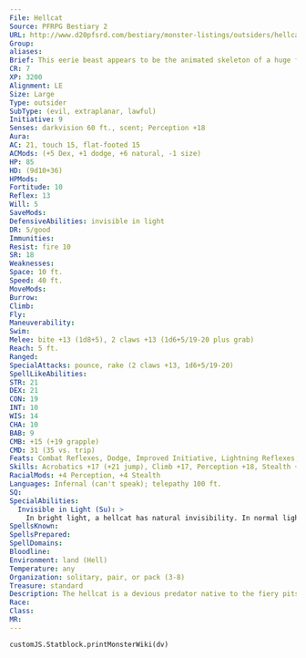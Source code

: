 ```yaml
---
File: Hellcat
Source: PFRPG Bestiary 2
URL: http://www.d20pfsrd.com/bestiary/monster-listings/outsiders/hellcat
Group: 
aliases: 
Brief: This eerie beast appears to be the animated skeleton of a huge fanged cat, its bones glowing with fire and seething with smoke.
CR: 7
XP: 3200
Alignment: LE
Size: Large
Type: outsider
SubType: (evil, extraplanar, lawful)
Initiative: 9
Senses: darkvision 60 ft., scent; Perception +18
Aura: 
AC: 21, touch 15, flat-footed 15
ACMods: (+5 Dex, +1 dodge, +6 natural, -1 size)
HP: 85
HD: (9d10+36)
HPMods: 
Fortitude: 10
Reflex: 13
Will: 5
SaveMods: 
DefensiveAbilities: invisible in light
DR: 5/good
Immunities: 
Resist: fire 10
SR: 18
Weaknesses: 
Space: 10 ft.
Speed: 40 ft.
MoveMods: 
Burrow: 
Climb: 
Fly: 
Maneuverability: 
Swim: 
Melee: bite +13 (1d8+5), 2 claws +13 (1d6+5/19-20 plus grab)
Reach: 5 ft.
Ranged: 
SpecialAttacks: pounce, rake (2 claws +13, 1d6+5/19-20)
SpellLikeAbilities: 
STR: 21
DEX: 21
CON: 19
INT: 10
WIS: 14
CHA: 10
BAB: 9
CMB: +15 (+19 grapple)
CMD: 31 (35 vs. trip)
Feats: Combat Reflexes, Dodge, Improved Initiative, Lightning Reflexes, Mobility
Skills: Acrobatics +17 (+21 jump), Climb +17, Perception +18, Stealth +17, Survival +14, Swim +17
RacialMods: +4 Perception, +4 Stealth
Languages: Infernal (can't speak); telepathy 100 ft.
SQ: 
SpecialAbilities:
  Invisible in Light (Su): >
    In bright light, a hellcat has natural invisibility. In normal light, a hellcat has partial concealment (20% miss chance). In dim light, it has no concealment. In darkness, a hellcat's flickering glow limits it to partial concealment, unless the darkness is magical in nature.
SpellsKnown: 
SpellsPrepared: 
SpellDomains: 
Bloodline: 
Environment: land (Hell)
Temperature: any
Organization: solitary, pair, or pack (3-8)
Treasure: standard
Description: The hellcat is a devious predator native to the fiery pits of Hell. While the hellcat is not a devil itself, it often acts as a guardian or mount for devils.  Some might assume that hellcats serve devils as pets, but since hellcats are as intelligent as humans, they take offense to the idea that they might be anyone's pet.  On its own, a hellcat prefers to spend its time hunting and stalking prey. While the hellcat, as an outsider, need not eat to survive, it does enjoy eating for pleasure, often leaving significant portions of its kills behind for others to find. A hellcat that enters into an alliance with a devil is often used as a sort of hunter as a result. Human mortals can use spells like planar ally or planar binding to conjure hellcats for similar purposes. Those who do so are well advised to treat the hellcat with respect, for should any master prove too haughty with his hellcat or treat it as a dumb animal, the hellcat nurtures a lasting grudge. In such instances, the hellcat goes to great lengths to plan and coordinate revenge on the spellcaster, hoping to satisfy its own pride and to provide a lesson and example to all those who would deal with their kind.  Though incapable of speech themselves, hellcats understand the Infernal tongue of their home plane, and can communicate by telepathy with any creature capable of speech. Hellcats are quick to retreat if they are clearly overmatched or up against foes they cannot reach, but they never forget prey that escapes them, and will often track potential victims and try to lead allies (including other hellcats) to them in order to make coordinated attacks or ambushes.  The hellcat is only clearly visible in dim light, at these times appearing as a skeletal dire tiger with hellish flames burning and flickering along the surface of its bones.  Despite this eerie appearance, the hellcat is neither undead nor an elemental creature. The "fires" are actually its blood coursing through transparent flesh. In bright light, the hellcat's entire body fades away into obscurity, while in darkness its glowing blood is muted.  Hellcats are as large as tigers, measuring 9 feet long and weighing 900 pounds.
Race: 
Class: 
MR: 
---
```

```dataviewjs
customJS.Statblock.printMonsterWiki(dv)
```
